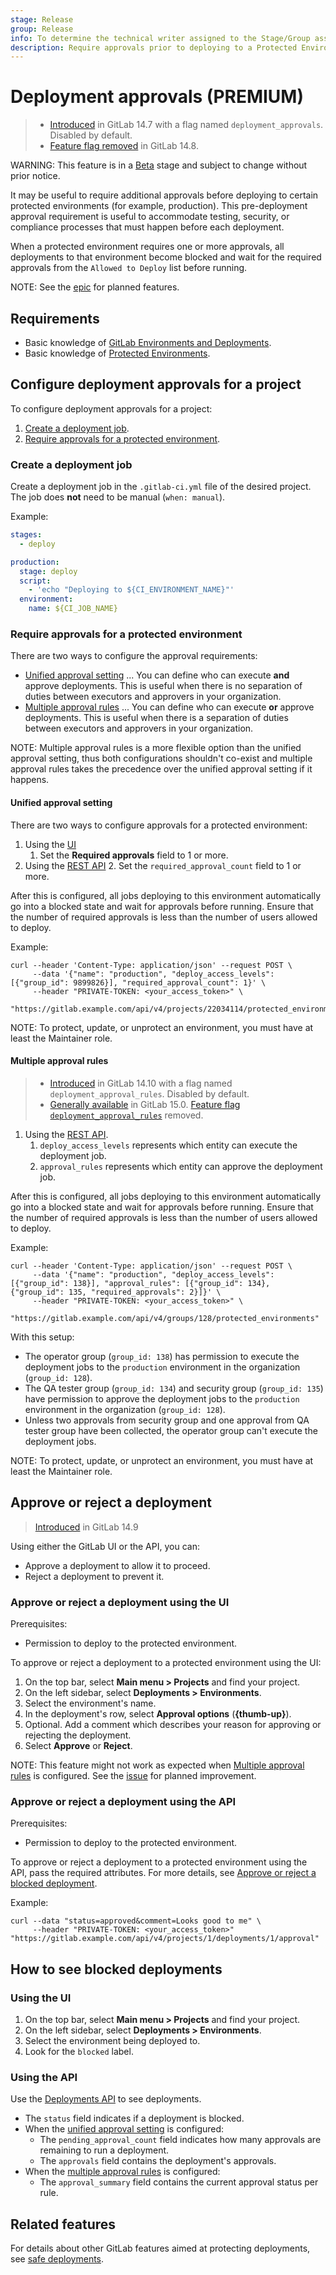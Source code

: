 ```yaml
---
stage: Release
group: Release
info: To determine the technical writer assigned to the Stage/Group associated with this page, see https://about.gitlab.com/handbook/engineering/ux/technical-writing/#assignments
description: Require approvals prior to deploying to a Protected Environment
---
```


# Deployment approvals **(PREMIUM)**

> - [Introduced](https://gitlab.com/gitlab-org/gitlab/-/issues/343864) in GitLab 14.7 with a flag named `deployment_approvals`. Disabled by default.
> - [Feature flag removed](https://gitlab.com/gitlab-org/gitlab/-/issues/347342) in GitLab 14.8.

WARNING:
This feature is in a [Beta](../../policy/alpha-beta-support.md#beta-features) stage and subject to change without prior notice.

It may be useful to require additional approvals before deploying to certain protected environments (for example, production). This pre-deployment approval requirement is useful to accommodate testing, security, or compliance processes that must happen before each deployment.

When a protected environment requires one or more approvals, all deployments to that environment become blocked and wait for the required approvals from the `Allowed to Deploy` list before running.

NOTE:
See the [epic](https://gitlab.com/groups/gitlab-org/-/epics/6832) for planned features.

## Requirements

- Basic knowledge of [GitLab Environments and Deployments](index.md).
- Basic knowledge of [Protected Environments](protected_environments.md).

## Configure deployment approvals for a project

To configure deployment approvals for a project:

1. [Create a deployment job](#create-a-deployment-job).
1. [Require approvals for a protected environment](#require-approvals-for-a-protected-environment).

### Create a deployment job

Create a deployment job in the `.gitlab-ci.yml` file of the desired project. The job does **not** need to be manual (`when: manual`).

Example:

   ```yaml
   stages:
     - deploy

   production:
     stage: deploy
     script:
       - 'echo "Deploying to ${CI_ENVIRONMENT_NAME}"'
     environment:
       name: ${CI_JOB_NAME}
   ```

### Require approvals for a protected environment

There are two ways to configure the approval requirements:

- [Unified approval setting](#unified-approval-setting) ... You can define who can execute **and** approve deployments.
  This is useful when there is no separation of duties between executors and approvers in your organization.
- [Multiple approval rules](#multiple-approval-rules) ... You can define who can execute **or** approve deployments.
  This is useful when there is a separation of duties between executors and approvers in your organization.

NOTE:
Multiple approval rules is a more flexible option than the unified approval setting, thus both configurations shouldn't
co-exist and multiple approval rules takes the precedence over the unified approval setting if it happens.

#### Unified approval setting

There are two ways to configure approvals for a protected environment:

1. Using the [UI](protected_environments.md#protecting-environments)
   1. Set the **Required approvals** field to 1 or more.
1. Using the [REST API](../../api/protected_environments.md#protect-repository-environments)
   2. Set the `required_approval_count` field to 1 or more.

After this is configured, all jobs deploying to this environment automatically go into a blocked state and wait for approvals before running. Ensure that the number of required approvals is less than the number of users allowed to deploy.

Example:

```shell
curl --header 'Content-Type: application/json' --request POST \
     --data '{"name": "production", "deploy_access_levels": [{"group_id": 9899826}], "required_approval_count": 1}' \
     --header "PRIVATE-TOKEN: <your_access_token>" \
     "https://gitlab.example.com/api/v4/projects/22034114/protected_environments"
```

NOTE:
To protect, update, or unprotect an environment, you must have at least the
Maintainer role.

#### Multiple approval rules

> - [Introduced](https://gitlab.com/gitlab-org/gitlab/-/issues/345678) in GitLab 14.10 with a flag named `deployment_approval_rules`. Disabled by default.
> - [Generally available](https://gitlab.com/gitlab-org/gitlab/-/issues/345678) in GitLab 15.0. [Feature flag `deployment_approval_rules`](https://gitlab.com/gitlab-org/gitlab/-/issues/345678) removed.

1. Using the [REST API](../../api/group_protected_environments.md#protect-an-environment).
   1. `deploy_access_levels` represents which entity can execute the deployment job.
   1. `approval_rules` represents which entity can approve the deployment job.

After this is configured, all jobs deploying to this environment automatically go into a blocked state and wait for approvals before running. Ensure that the number of required approvals is less than the number of users allowed to deploy.

Example:

```shell
curl --header 'Content-Type: application/json' --request POST \
     --data '{"name": "production", "deploy_access_levels": [{"group_id": 138}], "approval_rules": [{"group_id": 134}, {"group_id": 135, "required_approvals": 2}]}' \
     --header "PRIVATE-TOKEN: <your_access_token>" \
     "https://gitlab.example.com/api/v4/groups/128/protected_environments"
```

With this setup:

- The operator group (`group_id: 138`) has permission to execute the deployment jobs to the `production` environment in the organization (`group_id: 128`).
- The QA tester group (`group_id: 134`) and security group (`group_id: 135`) have permission to approve the deployment jobs to the `production` environment in the organization (`group_id: 128`).
- Unless two approvals from security group and one approval from QA tester group have been collected, the operator group can't execute the deployment jobs.

NOTE:
To protect, update, or unprotect an environment, you must have at least the
Maintainer role.

## Approve or reject a deployment

> [Introduced](https://gitlab.com/gitlab-org/gitlab/-/issues/342180/) in GitLab 14.9

Using either the GitLab UI or the API, you can:

- Approve a deployment to allow it to proceed.
- Reject a deployment to prevent it.

### Approve or reject a deployment using the UI

Prerequisites:

- Permission to deploy to the protected environment.

To approve or reject a deployment to a protected environment using the UI:

1. On the top bar, select **Main menu > Projects** and find your project.
1. On the left sidebar, select **Deployments > Environments**.
1. Select the environment's name.
1. In the deployment's row, select **Approval options** (**{thumb-up}**).
1. Optional. Add a comment which describes your reason for approving or rejecting the deployment.
1. Select **Approve** or **Reject**.

NOTE:
This feature might not work as expected when [Multiple approval rules](#multiple-approval-rules) is configured.
See the [issue](https://gitlab.com/gitlab-org/gitlab/-/issues/355708) for planned improvement.

### Approve or reject a deployment using the API

Prerequisites:

- Permission to deploy to the protected environment.

To approve or reject a deployment to a protected environment using the API, pass the
required attributes. For more details, see
[Approve or reject a blocked deployment](../../api/deployments.md#approve-or-reject-a-blocked-deployment).

Example:

```shell
curl --data "status=approved&comment=Looks good to me" \
     --header "PRIVATE-TOKEN: <your_access_token>" "https://gitlab.example.com/api/v4/projects/1/deployments/1/approval"
```

## How to see blocked deployments

### Using the UI

1. On the top bar, select **Main menu > Projects** and find your project.
1. On the left sidebar, select **Deployments > Environments**.
1. Select the environment being deployed to.
1. Look for the `blocked` label.

### Using the API

Use the [Deployments API](../../api/deployments.md#get-a-specific-deployment) to see deployments.

- The `status` field indicates if a deployment is blocked.
- When the [unified approval setting](#unified-approval-setting) is configured:
  - The `pending_approval_count` field indicates how many approvals are remaining to run a deployment.
  - The `approvals` field contains the deployment's approvals.
- When the [multiple approval rules](#multiple-approval-rules) is configured:
  - The `approval_summary` field contains the current approval status per rule.

## Related features

For details about other GitLab features aimed at protecting deployments, see [safe deployments](deployment_safety.md).

<!-- ## Troubleshooting

Include any troubleshooting steps that you can foresee. If you know beforehand what issues
one might have when setting this up, or when something is changed, or on upgrading, it's
important to describe those, too. Think of things that may go wrong and include them here.
This is important to minimize requests for support, and to avoid doc comments with
questions that you know someone might ask.

Each scenario can be a third-level heading, e.g. `### Getting error message X`.
If you have none to add when creating a doc, leave this section in place
but commented out to help encourage others to add to it in the future. -->
